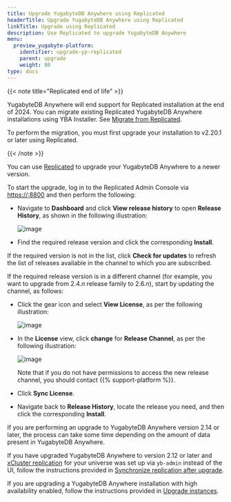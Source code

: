 ```yaml
---
title: Upgrade YugabyteDB Anywhere using Replicated
headerTitle: Upgrade YugabyteDB Anywhere using Replicated
linkTitle: Upgrade using Replicated
description: Use Replicated to upgrade YugabyteDB Anywhere
menu:
  preview_yugabyte-platform:
    identifier: upgrade-yp-replicated
    parent: upgrade
    weight: 80
type: docs
---
```


{{< note title="Replicated end of life" >}}

YugabyteDB Anywhere will end support for Replicated installation at the end of 2024. You can migrate existing Replicated YugabyteDB Anywhere installations using YBA Installer. See [Migrate from Replicated](../../install-yugabyte-platform/install-software/installer/#migrate-from-replicated).

To perform the migration, you must first upgrade your installation to v2.20.1 or later using Replicated.

{{< /note >}}

You can use [Replicated](https://www.replicated.com/) to upgrade your YugabyteDB Anywhere to a newer version.

To start the upgrade, log in to the Replicated Admin Console via <https://:8800> and then perform the following:

- Navigate to **Dashboard** and click **View release history** to open **Release History**, as shown in the following illustration:

  ![image](/images/yb-platform/upgrade-replicated1.png)

- Find the required release version and click the corresponding **Install**.

If the required version is not in the list, click **Check for updates** to refresh the list of releases available in the channel to which you are subscribed.

If the required release version is in a different channel (for example, you want to upgrade from 2.4.*n* release family to 2.6.*n*), start by updating the channel, as follows:

- Click the gear icon and select **View License**, as per the following illustration:

  ![image](/images/yb-platform/upgrade-replicated2.png)

- In the **License** view, click **change** for **Release Channel**, as per the following illustration:

  ![image](/images/yb-platform/upgrade-replicated3.png)

  Note that if you do not have permissions to access the new release channel, you should contact {{% support-platform %}}.

- Click **Sync License**.

- Navigate back to **Release History**, locate the release you need, and then click the corresponding **Install**.

If you are performing an upgrade to YugabyteDB Anywhere version 2.14 or later, the process can take some time depending on the amount of data present in YugabyteDB Anywhere.

If you have upgraded YugabyteDB Anywhere to version 2.12 or later and [xCluster replication](../../../explore/multi-region-deployments/asynchronous-replication-ysql/) for your universe was set up via `yb-admin` instead of the UI, follow the instructions provided in [Synchronize replication after upgrade](../upgrade-yp-xcluster-ybadmin/).

If you are upgrading a YugabyteDB Anywhere installation with high availability enabled, follow the instructions provided in [Upgrade instances](../../administer-yugabyte-platform/high-availability/#upgrade-instances).
